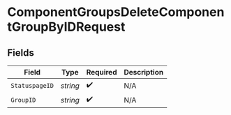 # ComponentGroupsDeleteComponentGroupByIDRequest


## Fields

| Field              | Type               | Required           | Description        |
| ------------------ | ------------------ | ------------------ | ------------------ |
| `StatuspageID`     | *string*           | :heavy_check_mark: | N/A                |
| `GroupID`          | *string*           | :heavy_check_mark: | N/A                |